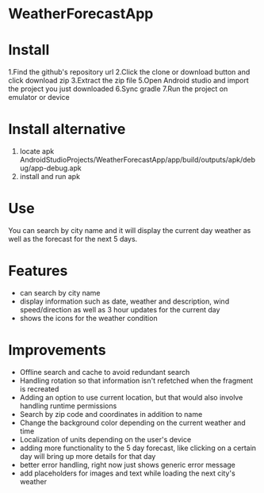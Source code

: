 # WeatherForecastApp
# Install
1.Find the github's repository url
2.Click the clone or download button and click download zip
3.Extract the zip file
5.Open Android studio and import the project you just downloaded
6.Sync gradle
7.Run the project on emulator or device

# Install alternative
1. locate apk AndroidStudioProjects/WeatherForecastApp/app/build/outputs/apk/debug/app-debug.apk
2. install and run apk

# Use
You can search by city name and it will display the current day weather as well as the forecast for
the next 5 days.

# Features
- can search by city name
- display information such as date, weather and description, wind speed/direction as well as 3 hour
  updates for the current day
- shows the icons for the weather condition

# Improvements
- Offline search and cache to avoid redundant search
- Handling rotation so that information isn't refetched when the fragment is recreated
- Adding an option to use current location, but that would also involve handling runtime permissions
- Search by zip code and coordinates in addition to name
- Change the background color depending on the current weather and time
- Localization of units depending on the user's device
- adding more functionality to the 5 day forecast, like clicking on a certain day will bring up more
  details for that day
- better error handling, right now just shows generic error message
- add placeholders for images and text while loading the next city's weather
